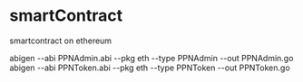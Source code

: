 # smartContract
smartcontract on ethereum

abigen --abi PPNAdmin.abi --pkg eth --type PPNAdmin --out PPNAdmin.go
abigen --abi PPNToken.abi --pkg eth --type PPNToken --out PPNToken.go
